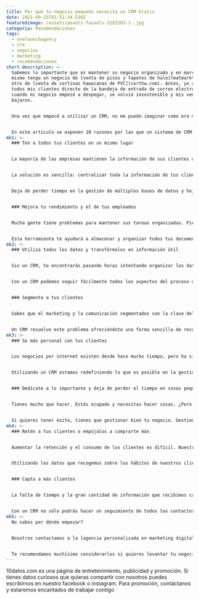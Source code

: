 ```yaml
---
title: Por qué tu negocio pequeño necesita un CRM Gratis
date: 2021-09-25T01:51:34.530Z
featuredimage: /assets/pexels-fauxels-3183183-1-.jpg
categoria: Recomendaciones
tags:
  - onelaunchagency
  - crm
  - negocios
  - marketing
  - recomendaciones
short-description: >-
  Sabemos lo importante que es mantener su negocio organizado y en marcha, yo
  mismo tengo un negocio de [venta de pisos y tapetes de hule](matmarkt.com) y
  otro de [venta de cortinas hawaianas de PVC](corthw.com). Antes, yo atendía a
  todos mis clientes directo de la bandeja de entrada de correo electrónico,
  cuando mi negocio empezó a despegar, se volvió insostenible y mis ventas
  bajaron.


  Una vez que empecé a utilizar un CRM, no me puedo imaginar como era mi negocio antes de él. 


  En este artículo se exponen 10 razones por las que un sistema de CRM (gestión de las relaciones con los clientes) puede ayudarle a hacer crecer su negocio
mk1: >-
  ### Ten a todos tus clientes en un mismo lugar


  La mayoría de las empresas mantienen la información de sus clientes de forma desorganizada. Esto conduce a una visión incompleta y fragmentada de los datos, lo que dificulta la adopción de medidas.


  La solución es sencilla: centralizar toda la información de tus clientes en una única base de datos. Con esta herramienta puedes controlar todos tus contactos, crear informes y analizar el comportamiento de los clientes con un solo clic.


  Deja de perder tiempo en la gestión de múltiples bases de datos y hojas de cálculo Accede fácilmente a cualquier información de contacto desde cualquier lugar y en cualquier momento con un solo inicio de sesión. Utiliza la versión gratuita de Hubspot y quítate de problemas.


  ### Mejora tu rendimiento y el de tus empleados


  Mucha gente tiene problemas para mantener sus tareas organizadas. Pierden tiempo buscando la información que necesitan, por lo que mucha gente recurre a herramientas como ésta.


  Esta herramienta te ayudará a almacenar y organizar todos tus documentos importantes en un solo lugar, ¡en línea! Puedes acceder a ellos desde cualquier lugar y en cualquier momento. Además, ¡es fácil de usar!
mk2: >-
  ### Utiliza todos los datos y transfórmalos en información útil


  Sin un CRM, te encontrarás pasando horas intentando organizar los datos de los correos electrónicos y las hojas de cálculo. No podrás ver el panorama general de tu negocio, y mucho menos tomar decisiones basadas en esa información.


  Con un CRM podemos seguir fácilmente todos los aspectos del proceso de venta, incluidas las interacciones con los clientes, las tareas de seguimiento, los índices de conversión de clientes potenciales, los informes de llamadas, etc. También podemos ver el rendimiento de cada agente en cuanto a las llamadas realizadas por día/semana/mes o el número de nuevos clientes potenciales que ha generado para nosotros por semana/mes, etc. Esto nos permite determinar qué agentes necesitan más entrenamiento para que mejoren sus resultados sin estar sesgados por sentimientos personales hacia ningún agente. También nos permite, como gestores, controlar mejor el presupuesto de nuestros departamentos, ya que sabemos exactamente lo que se ha gastado en campañas de marketing o en gastos relacionados con los salarios, entre otros


  ### Segmenta a tus clientes


  Sabes que el marketing y la comunicación segmentados son la clave del éxito, pero es difícil hacerlo bien. La realidad es que la mayoría de las empresas fracasan a la hora de segmentar a sus clientes porque no tienen forma de recopilar datos sobre su comportamiento. Acaban perdiendo tiempo y dinero con campañas genéricas de mercado masivo.


  Un CRM resuelve este problema ofreciéndote una forma sencilla de recopilar datos sobre el historial de compras y las preferencias de tus clientes, para que puedas crear campañas específicas para cada segmento de clientes. Esto te ayudará a conseguir clientes más fieles, a aumentar las ventas y a mejorar tus resultados
mk3: >-
  ### Se más personal con tus clientes


  Los negocios por internet existen desde hace mucho tiempo, pero ha sido difícil ser capaz de ofrecer el nivel de personalización necesario para construir relaciones sólidas con los clientes.


  Utilizando un CRM estamos redefiniendo lo que es posible en la gestión de las relaciones con los clientes, proporcionando una forma fácil de enviar mensajes masivos personalizados en tu nombre utilizando la tecnología de IA. Esto te permitirá llegar a todos tus contactos a la vez y proporcionarles la información que necesitan sin tener que pasar por tediosos procesos o pasar horas escribiendo correos electrónicos manualmente.


  ### Dedícate a lo importante y deja de perder el tiempo en cosas pequeñas


  Tienes mucho que hacer. Estás ocupado y necesitas hacer cosas. ¿Pero cómo te mantienes al tanto de todo?


  Si quieres tener éxito, tienes que gestionar bien tu negocio. Gestionar es un trabajo duro! Un CRM es la solución para las pequeñas empresas que crecen rápidamente o que simplemente intentan mantenerse a flote con todos los pedidos que les llegan. Les permite ver lo que necesitan cuando lo necesitan para que puedan dedicar más tiempo a lo que más importa: ¡vender!
mk4: >-
  ### Retén a tus clientes o empújalos a comprarte más


  Aumentar la retención y el consumo de los clientes es difícil. Nuestros clientes a veces se olvidan de utilizar nuestro producto, ya no les gusta o se aburren de él. Queremos fidelizarlos y aumentar su consumo con promociones especiales para nuestros mejores usuarios. 


  Utilizando los datos que recogemos sobre los hábitos de nuestros clientes, sus intereses y los medios en los que participan, podemos crear ofertas personalizadas que les hagan volver a nosotros una y otra vez. Así podremos aumentar la probabilidad de retenerlos como clientes o aumentar su consumo! 


  ### Capta a más clientes


  La falta de tiempo y la gran cantidad de información que recibimos cada día nos dificultan el seguimiento detallado de los clientes potenciales. Si quieres destacar entre tus competidores, es esencial mostrar interés por cada cliente. ¿Pero cómo puedes hacerlo si no tienes suficiente tiempo? 


  Con un CRM no sólo podrás hacer un seguimiento de todos los contactos realizados durante una campaña, sino también enviar correos electrónicos personalizados en cualquier momento. Ten acceso a muchas plantillas ya preparadas para que enviar un correo electrónico te lleve sólo unos segundos. Tus clientes lo agradecerán.
mk5: >-
  No sabes por dónde empezar?


  Nosotros contactamos a la [agencia personalizada en marketing digital One Launch Agency](https://onelaunch.agency/) . Ellos nos ayudaron paso a paso con la configuración y gestión del CRM. Actualmente NO PAGAMOS UN PESO POR NUESTRO CRM. Pero adaptarlo a tu negocio es una tarea que suena fácil, aunque no lo es.


  Te recomendamos muchísimo considerarlos si quieres levantar tu negocio por internet o si buscas migrar de un local físico a uno virtual.
---
```

10datos.com es una página de entretenimiento, publicidad y promoción. Si tienes datos curiosos que quieras compartir con nosotros puedes escribirnos en nuestro facebook o instagram. Para promoción, contáctanos y estaremos encantados de trabajar contigo